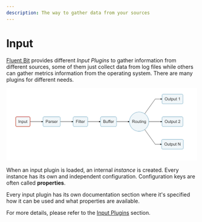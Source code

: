 ```yaml
---
description: The way to gather data from your sources
---
```


# Input

[Fluent Bit](http://fluentbit.io) provides different _Input Plugins_ to gather information from different sources, some of them just collect data from log files while others can gather metrics information from the operating system. There are many plugins for different needs.

![](../../.gitbook/assets/logging_pipeline_input%20%281%29%20%281%29.png)

When an input plugin is loaded, an internal _instance_ is created. Every instance has its own and independent configuration. Configuration keys are often called **properties**.

Every input plugin has its own documentation section where it's specified how it can be used and what properties are available.

For more details, please refer to the [Input Plugins](https://docs.fluentbit.io/manual/pipeline/inputs) section.

